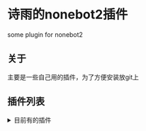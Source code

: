 # 诗雨的nonebot2插件
some plugin for nonebot2

## 关于
主要是一些自己用的插件，为了方便安装放git上

## 插件列表
<details>
<summary>目前有的插件</summary>
- bug反馈
